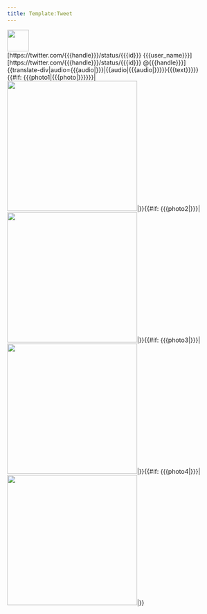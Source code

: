 ```yaml
---
title: Template:Tweet
---
```


<div class="tweet">
<div class="tweet-header"><!--
--><Image src="{{{user_picture}}}" width="50" link="https://twitter.com/{{{handle}}}/status/{{{id}}}"/><!--
--><div class="tweet-author">
<div class="tweet-username">[https://twitter.com/{{{handle}}}/status/{{{id}}} {{{user_name}}}]</div>
<div class="tweet-handle">[https://twitter.com/{{{handle}}}/status/{{{id}}} @{{{handle}}}]</div>
</div>
</div>
<div class="tweet-text">{{translate-div|audio={{{audio|}}}|{{audio|{{{audio|}}}}}{{{text}}}}}</div><!--
--><div><!--
-->{{#if: {{{photo1|{{{photo|}}}}}}|<Image src="{{{photo1" position="{{{photo}}}}}}" width="300"/>|}}<!--
-->{{#if: {{{photo2|}}}|<Image src="{{{photo2}}}" width="300" link="https://twitter.com/{{{handle}}}/status/{{{id}}}"/>|}}<!--
-->{{#if: {{{photo3|}}}|<Image src="{{{photo3}}}" width="300" link="https://twitter.com/{{{handle}}}/status/{{{id}}}"/>|}}<!--
-->{{#if: {{{photo4|}}}|<Image src="{{{photo4}}}" width="300" link="https://twitter.com/{{{handle}}}/status/{{{id}}}"/>|}}<!--
--></div><!--
--></div>